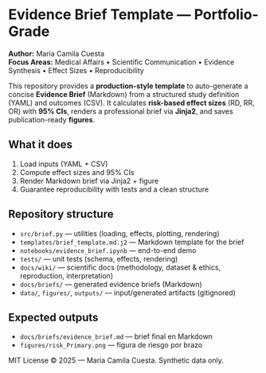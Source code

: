 # Evidence Brief Template — Portfolio-Grade

**Author:** Maria Camila Cuesta  
**Focus Areas:** Medical Affairs • Scientific Communication • Evidence Synthesis • Effect Sizes • Reproducibility

This repository provides a **production-style template** to auto-generate a concise **Evidence Brief** (Markdown) from a structured study definition (YAML) and outcomes (CSV). It calculates **risk-based effect sizes** (RD, RR, OR) with **95% CIs**, renders a professional brief via **Jinja2**, and saves publication-ready **figures**.

## What it does
1) Load inputs (YAML + CSV)  
2) Compute effect sizes and 95% CIs  
3) Render Markdown brief via Jinja2 + figure  
4) Guarantee reproducibility with tests and a clean structure

## Repository structure
- `src/brief.py` — utilities (loading, effects, plotting, rendering)  
- `templates/brief_template.md.j2` — Markdown template for the brief  
- `notebooks/evidence_brief.ipynb` — end-to-end demo  
- `tests/` — unit tests (schema, effects, rendering)  
- `docs/wiki/` — scientific docs (methodology, dataset & ethics, reproduction, interpretation)  
- `docs/briefs/` — generated evidence briefs (Markdown)  
- `data/`, `figures/`, `outputs/` — input/generated artifacts (gitignored)

## Expected outputs
- `docs/briefs/evidence_brief.md` — brief final en Markdown  
- `figures/risk_Primary.png` — figura de riesgo por brazo

MIT License © 2025 — Maria Camila Cuesta. Synthetic data only.
